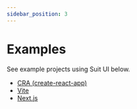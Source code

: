 ```yaml
---
sidebar_position: 3
---
```


# Examples

See example projects using Suit UI below.

- [CRA (create-react-app)](https://github.com/LemontechSA/design-system/tree/next/examples/create-react-app)
- [Vite](https://github.com/LemontechSA/design-system/tree/next/examples/vite)
- [Next.js](https://github.com/LemontechSA/design-system/tree/next/examples/next-js)
